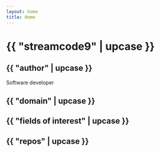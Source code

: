 ```yaml
---
layout: home
title: Home
---
```

# {{ "streamcode9" | upcase }}

## {{ "author" | upcase }}

Software developer

## {{ "domain" | upcase }}

## {{ "fields of interest" | upcase }}

## {{ "repos" | upcase }}

